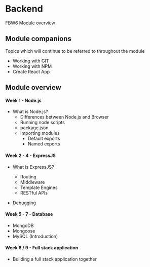 # Backend

FBW6 Module overview

## Module companions

Topics which will continue to be referred to throughout the module

- Working with GIT
- Working with NPM
- Create React App

## Module overview

#### Week 1 - Node.js

+ What is Node.js?
    - Differences between Node.js and Browser
    - Running node scripts
    - package.json
    - Importing modules
        + Default exports
        + Named exports

#### Week 2 - 4 - ExpressJS

+ What is ExpressJS?
    - Routing
    - Middleware
    - Template Engines
    - RESTful APIs

+ Debugging

#### Week 5 - 7 - Database

+ MongoDB
+ Mongoose
+ MySQL (Introduction)

#### Week 8 / 9 - Full stack application

+ Building a full stack application together